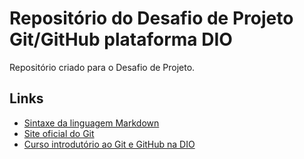 # Repositório do Desafio de Projeto Git/GitHub plataforma DIO
Repositório criado para o Desafio de Projeto.

## Links
 - [Sintaxe da linguagem Markdown](https://www.markdownguide.org/basic-syntax)
 - [Site oficial do Git](https://git-scm.com)
 - [Curso introdutório ao Git e GitHub na DIO](https://web.dio.me/browse?page=1&search=Introdução%20ao%20Git%20e%20ao%20GitHub)
